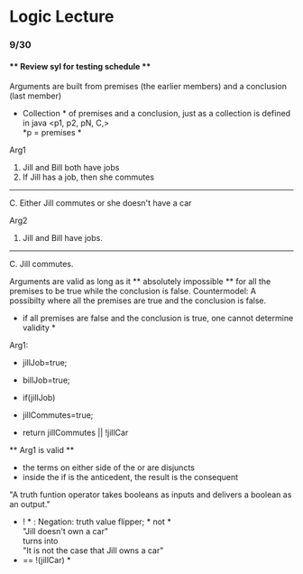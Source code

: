 # Logic Lecture

### 9/30
#### ** Review syl for testing schedule **

Arguments are built from premises (the earlier members) and a conclusion (last member)  
* Collection * of premises and a conclusion, just as a collection is defined in java
<p1, p2, pN, C,>  
*p = premises *  

Arg1
1. Jill and Bill both have jobs  
2. If Jill has a job, then she commutes  
---
C. Either Jill commutes or she doesn't have a car  

Arg2
1. Jill and Bill have jobs.  
---
C. Jill commutes.  



Arguments are valid as long as it ** absolutely impossible ** for all the premises to be true while the conclusion is false.
Countermodel: A possibilty where all the premises are true and the conclusion is false.
* if all premises are false and the conclusion is true, one cannot determine validity *  


Arg1:  

* jillJob=true;
* billJob=true;
* if(jillJob)
* 	jillCommutes=true;

* return jillCommutes || !jillCar 

** Arg1 is valid **
* the terms on either side of the or are disjuncts
* inside the if is the anticedent, the result is the consequent  

"A truth funtion operator takes booleans as inputs and delivers a boolean as an output."  

* ! * : Negation: truth value flipper; * not *  
"Jill doesn't own a car"  
turns into  
"It is not the case that Jill owns a car"  
* == !(jillCar) *
